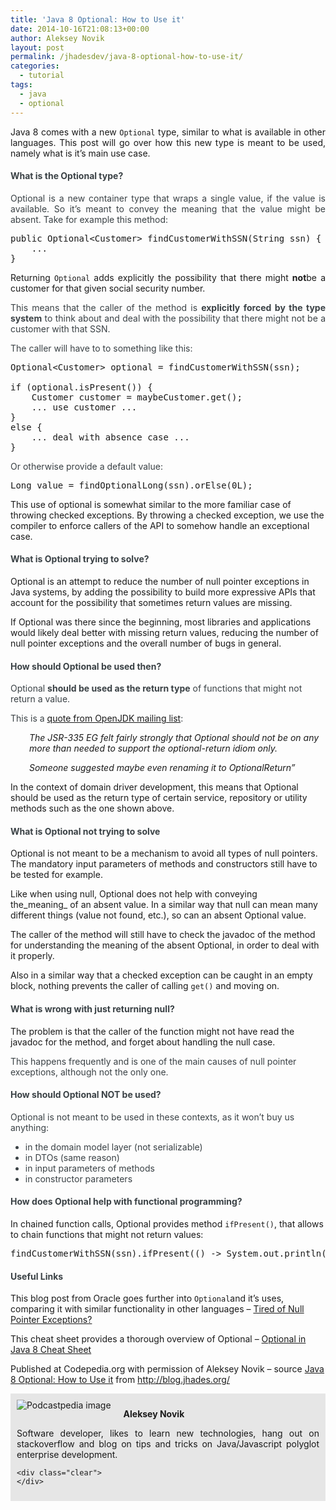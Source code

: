 ```yaml
---
title: 'Java 8 Optional: How to Use it'
date: 2014-10-16T21:08:13+00:00
author: Aleksey Novik
layout: post
permalink: /jhadesdev/java-8-optional-how-to-use-it/
categories:
  - tutorial
tags:
  - java
  - optional
---
```

<p style="text-align: justify;">
  Java 8 comes with a new <code>Optional</code> type, similar to what is available in other languages. This post will go over how this new type is meant to be used, namely what is it&#8217;s main use case.
</p>

<h4 id="whatistheoptionaltype" style="color: #3a4145;">
  What is the Optional type?
</h4>

<!--more-->

<p style="color: #3a4145; text-align: justify;">
  Optional is a new container type that wraps a single value, if the value is available. So it&#8217;s meant to convey the meaning that the value might be absent. Take for example this method:
</p>

<pre class="lang:java decode:true ">public Optional&lt;Customer&gt; findCustomerWithSSN(String ssn) {
    ...
}</pre>

<p style="text-align: justify;">
  Returning <code>Optional</code> adds explicitly the possibility that there might <strong>not</strong>be a customer for that given social security number.
</p>

<p style="color: #3a4145; text-align: justify;">
  This means that the caller of the method is <strong>explicitly forced by the type system</strong> to think about and deal with the possibility that there might not be a customer with that SSN.
</p>

<p style="color: #3a4145;">
  The caller will have to to something like this:
</p>

<pre class="lang:java decode:true ">Optional&lt;Customer&gt; optional = findCustomerWithSSN(ssn);

if (optional.isPresent()) {
    Customer customer = maybeCustomer.get();
    ... use customer ...
}
else {
    ... deal with absence case ...
}</pre>

<span style="color: #3a4145;">Or otherwise provide a default value:</span>

<pre class="lang:java decode:true ">Long value = findOptionalLong(ssn).orElse(0L);</pre>

This use of optional is somewhat similar to the more familiar case of throwing checked exceptions. By throwing a checked exception, we use the compiler to enforce callers of the API to somehow handle an exceptional case.

<h4 id="whatisoptionaltryingtosolve" style="color: #3a4145;">
  What is Optional trying to solve?
</h4>

Optional is an attempt to reduce the number of null pointer exceptions in Java systems, by adding the possibility to build more expressive APIs that account for the possibility that sometimes return values are missing.

If Optional was there since the beginning, most libraries and applications would likely deal better with missing return values, reducing the number of null pointer exceptions and the overall number of bugs in general.

<h4 id="howshouldoptionalbeusedthen" style="color: #3a4145;">
  How should Optional be used then?
</h4>

<p style="color: #3a4145;">
  Optional <strong>should be used as the return type</strong> of functions that might not return a value.
</p>

<p style="color: #3a4145;">
  This is a <a href="http://mail.openjdk.java.net/pipermail/jdk8-dev/2013-September/003274.html">quote from OpenJDK mailing list</a>:
</p>

<p style="font-style: italic; padding-left: 30px;">
  The JSR-335 EG felt fairly strongly that Optional should not be on any more than needed to support the optional-return idiom only.
</p>

<p style="font-style: italic; padding-left: 30px;">
  Someone suggested maybe even renaming it to OptionalReturn&#8221;
</p>

In the context of domain driver development, this means that Optional should be used as the return type of certain service, repository or utility methods such as the one shown above.

<h4 id="whatisoptionalnottryingtosolve" style="color: #3a4145;">
  What is Optional not trying to solve
</h4>

Optional is not meant to be a mechanism to avoid all types of null pointers. The mandatory input parameters of methods and constructors still have to be tested for example.

Like when using null, Optional does not help with conveying the_meaning_ of an absent value. In a similar way that null can mean many different things (value not found, etc.), so can an absent Optional value.

The caller of the method will still have to check the javadoc of the method for understanding the meaning of the absent Optional, in order to deal with it properly.

Also in a similar way that a checked exception can be caught in an empty block, nothing prevents the caller of calling `get()` and moving on.

<h4 id="whatiswrongwithjustreturningnull" style="color: #3a4145;">
  What is wrong with just returning null?
</h4>

The problem is that the caller of the function might not have read the javadoc for the method, and forget about handling the null case.

<p style="color: #3a4145;">
  This happens frequently and is one of the main causes of null pointer exceptions, although not the only one.
</p>

<h4 id="howshouldoptionalnotbeused" style="color: #3a4145;">
  How should Optional NOT be used?
</h4>

<p style="color: #3a4145;">
  Optional is not meant to be used in these contexts, as it won&#8217;t buy us anything:
</p>

<ul style="color: #3a4145;">
  <li>
    in the domain model layer (not serializable)
  </li>
  <li>
    in DTOs (same reason)
  </li>
  <li>
    in input parameters of methods
  </li>
  <li>
    in constructor parameters
  </li>
</ul>

<h4 id="howdoesoptionalhelpwithfunctionalprogramming" style="color: #3a4145;">
  How does Optional help with functional programming?
</h4>

In chained function calls, Optional provides method `ifPresent()`, that allows to chain functions that might not return values:

<pre class="lang:java decode:true ">findCustomerWithSSN(ssn).ifPresent(() -&gt; System.out.println("customer exists!"));</pre>

<h4 id="usefullinks" style="color: #3a4145;">
  Useful Links
</h4>

This blog post from Oracle goes further into `Optional`and it&#8217;s uses, comparing it with similar functionality in other languages &#8211; [Tired of Null Pointer Exceptions?](http://www.oracle.com/technetwork/articles/java/java8-optional-2175753.html)

This cheat sheet provides a thorough overview of Optional &#8211; [Optional in Java 8 Cheat Sheet](http://java.dzone.com/articles/optional-java-8-cheat-sheet)

<p class="note_normal">
  Published at Codepedia.org with permission of Aleksey Novik &#8211; source <a title="http://blog.jhades.org/java-8-how-to-use-optional/" href="http://blog.jhades.org/java-8-how-to-use-optional/" target="_blank">Java 8 Optional: How to Use it</a> from <a title="http://blog.jhades.org/" href="http://blog.jhades.org/" target="_blank">http://blog.jhades.org/</a>
</p>

<div id="about_author" style="background-color: #e6e6e6; padding: 10px;">
  <img id="author_portrait" style="float: left; margin-right: 20px;" src="https://lh6.googleusercontent.com/-nJLCOBcwQyQ/U3PTSOfhw_I/AAAAAAAAABI/w21JxlhW4lo/s498-no/my-blog-53.jpg" alt="Podcastpedia image" />

  <p id="about_author_header">
    <strong>Aleksey Novik</strong>
  </p>

  <div id="author_details" style="text-align: justify;">
    Software developer, likes to learn new technologies, hang out on stackoverflow and blog on tips and tricks on Java/Javascript polyglot enterprise development.
  </div>

  <div id="follow_social" style="clear: both;">
    <div id="social_logos">
      <a class="icon-earth" href="http://blog.jhades.org/" target="_blank"> </a> <a class="icon-googleplus" href="https://plus.google.com/113901291479894108481/posts" target="_blank"> </a> <a class="icon-twitter" href="https://twitter.com/JhadesDev" target="_blank"> </a> <a class="icon-github" href="https://github.com/jhades" target="_blank"> </a>
    </div>

    <div class="clear">
    </div>
  </div>
</div>
